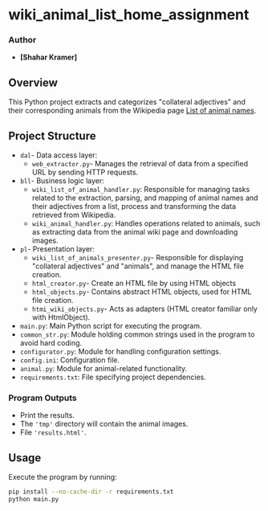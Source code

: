 # wiki_animal_list_home_assignment

### Author

- **[Shahar Kramer]**
  
## Overview

This Python project extracts and categorizes "collateral adjectives" and their corresponding animals from the Wikipedia page [List of animal names](https://en.wikipedia.org/wiki/List_of_animal_names).

## Project Structure

- `dal`- Data access layer:
   - `web_extractor.py`- Manages the retrieval of data from a specified URL by sending HTTP requests.
- `bll`- Business logic layer:
   - `wiki_list_of_animal_handler.py`: Responsible for managing tasks related to the extraction, parsing, and mapping of animal names and their adjectives from a list, process and transforming the data retrieved from Wikipedia.
   - `wiki_animal_handler.py`: Handles operations related to animals, such as extracting data from the animal wiki page and downloading images.
- `pl`- Presentation layer:
  - `wiki_list_of_animals_presenter.py`- Responsible for displaying "collateral adjectives" and "animals", and manage the HTML file creation.
  - `html_creator.py`- Create an HTML file by using HTML objects
  - `html_objects.py`- Contains abstract HTML objects, used for HTML file creation.
  - `htmi_wiki_objects.py`- Acts as adapters (HTML creator familiar only with HtmlObject).
- `main.py`: Main Python script for executing the program.
- `common_str.py`: Module holding common strings used in the program to avoid hard coding.
- `configurator.py`: Module for handling configuration settings.
- `config.ini`: Configuration file.
- `animal.py`: Module for animal-related functionality.
- `requirements.txt`: File specifying project dependencies.

### Program Outputs

- Print the results.
- The `'tmp'` directory will contain the animal images.
- File `'results.html'`.

## Usage

Execute the program by running:

```bash
pip install --no-cache-dir -r requirements.txt
python main.py
